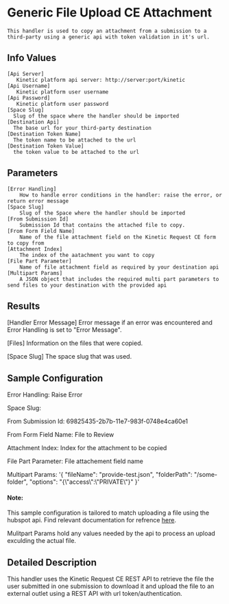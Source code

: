 # Generic File Upload CE Attachment
    This handler is used to copy an attachment from a submission to a third-party using a generic api with token validation in it's url.

## Info Values
    [Api Server]
       Kinetic platform api server: http://server:port/kinetic
    [Api Username]   
       Kinetic platform user username
    [Api Password]   
       Kinetic platform user password 
    [Space Slug]  
      Slug of the space where the handler should be imported 
    [Destination Api]
      The base url for your third-party destination
    [Destination Token Name]
      The token name to be attached to the url
    [Destination Token Value]
      the token value to be attached to the url  

## Parameters
    [Error Handling]
        How to handle error conditions in the handler: raise the error, or return error message
    [Space Slug]
        Slug of the Space where the handler should be imported
    [From Submission Id]
        Submission Id that contains the attached file to copy.
    [From Form Field Name]
        Name of the file attachment field on the Kinetic Request CE form to copy from
    [Attachment Index]
        The index of the aatachment you want to copy 
    [File Part Parameter]
        Name of file attachment field as required by your destination api    
    [Multipart Params]
        A JSON object that includes the required multi part parameters to send files to your destination with the provided api 
 ## Results
[Handler Error Message]
  Error message if an error was encountered and Error Handling is set to "Error Message".

[Files]
  Information on the files that were copied.

[Space Slug]
  The space slug that was used.

## Sample Configuration


Error Handling:          Raise Error

Space Slug:

From Submission Id:      69825435-2b7b-11e7-983f-0748e4ca60e1

From Form Field Name:    File to Review

Attachment Index:  Index for the attachment to be copied

File Part Parameter: File attachement field name

Multipart Params:        '{
"fileName": "provide-test.json",
"folderPath": "/some-folder",
"options": "{\\"access\\":\\"PRIVATE\\"}"
}'

#### Note: 
This sample configuration is tailored to match uploading a file using the hubspot api. Find relevant documentation for refrence [here](https://developers.hubspot.com/docs/api/files/files).

Mulitpart Params hold any values needed by the api to process an upload exculding the actual file.


## Detailed Description
This handler uses the Kinetic Request CE REST API to retrieve the file the user submitted in one
submission to download it and upload the file to an external outlet using a REST API with url token/authentication.